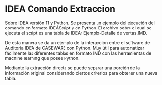 # IDEA Comando Extraccion
Sobre IDEA versión 11 y Python.
Se presenta un ejemplo del ejecución del comando en formato IDEAScript y en Python.
El archivo sobre el cual se ejecuta el script es una tabla de IDEA: Ejemplo-Detalle de ventas.IMD.

De esta manera se da un ejemplo de la interacción entre el software de Auditoria IDEA de CASEWARE con Python. 
Muy útil para automatizar fácilmente las diferentes tablas en formato IMD con las herramientas de machine learning que posee Python. 

Mediante la extracción directa se puede separar una porción de la información original considerando ciertos criterios para obtener una nueva tabla.

